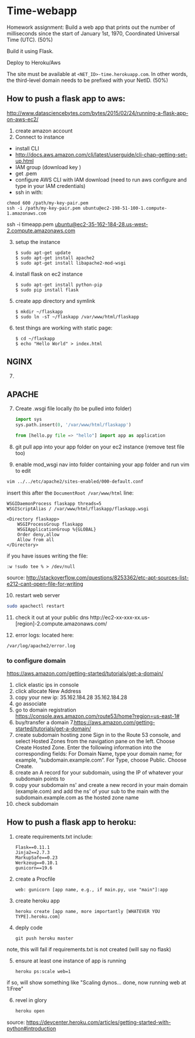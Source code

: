 # Time-webapp

Homework assignment: Build a web app that prints out the number of milliseconds since the start of January 1st, 1970, Coordinated Universal Time (UTC). (50%)

Build it using Flask.

Deploy to Heroku/Aws

The site must be available at `<NET_ID>-time.herokuapp.com`. In other words, the third-level domain needs to be prefixed with your NetID. (50%)

## How to push a flask app to aws:
http://www.datasciencebytes.com/bytes/2015/02/24/running-a-flask-app-on-aws-ec2/

1. create amazon account
2. Connect to instance
- install CLI
- http://docs.aws.amazon.com/cli/latest/userguide/cli-chap-getting-set-up.html
- IAM group (download key )
- get .pem
- configure AWS CLI with IAM download (need to run aws configure and type in your IAM credentials)
- ssh in with:
```
chmod 600 /path/my-key-pair.pem
ssh -i /path/my-key-pair.pem ubuntu@ec2-198-51-100-1.compute-1.amazonaws.com
```
ssh -i timeapp.pem ubuntu@ec2-35-162-184-28.us-west-2.compute.amazonaws.com

3. setup the instance
	```
	$ sudo apt-get update
	$ sudo apt-get install apache2
	$ sudo apt-get install libapache2-mod-wsgi
	```

4. install flask on ec2 instance
	```
	$ sudo apt-get install python-pip
	$ sudo pip install flask
	```

5. create app directory and symlink
	```
	$ mkdir ~/flaskapp
	$ sudo ln -sT ~/flaskapp /var/www/html/flaskapp
	```
6. test things are working with static page:
	```
	$ cd ~/flaskapp
	$ echo "Hello World" > index.html
	```


## NGINX
7. 

## APACHE
7. Create .wsgi file locally (to be pulled into folder)

	``` python
	import sys
	sys.path.insert(0, '/var/www/html/flaskapp')

	from [hello.py file => "hello"] import app as application
	```

8. git pull app into your app folder on your ec2 instance (remove test file too)

9. enable mod_wsgi
nav into folder containing your app folder and run vim to edit
```bash
vim ../../etc/apache2/sites-enabled/000-default.conf
```
insert this after the ```DocumentRoot /var/www/html``` line:
```
WSGIDaemonProcess flaskapp threads=5
WSGIScriptAlias / /var/www/html/flaskapp/flaskapp.wsgi

<Directory flaskapp>
    WSGIProcessGroup flaskapp
    WSGIApplicationGroup %{GLOBAL}
    Order deny,allow
    Allow from all
</Directory>
```

if you have issues writing the file:
```
:w !sudo tee % > /dev/null
```
source: http://stackoverflow.com/questions/8253362/etc-apt-sources-list-e212-cant-open-file-for-writing

10. restart web server
```bash
sudo apachectl restart
```

11. check it out at your public dns
http://ec2-xx-xxx-xx.us-[region]-2.compute.amazonaws.com/

12. error logs:
located here:
```
/var/log/apache2/error.log
```

### to configure domain
https://aws.amazon.com/getting-started/tutorials/get-a-domain/

1. click elastic ips in console
2. click allocate New Address
3. copy your new ip:
35.162.184.28
35.162.184.28
4. go associate
5. go to domain registration
https://console.aws.amazon.com/route53/home?region=us-east-1#
6. buy/transfer a domain
7.https://aws.amazon.com/getting-started/tutorials/get-a-domain/
8. create subdomain hosting zone
Sign in to the Route 53 console, and select Hosted Zones from the navigation pane on the left.
Choose Create Hosted Zone.
Enter the following information into the corresponding fields:
For Domain Name, type your domain name; for example, “subdomain.example.com”.
For Type, choose Public.
Choose Create.
9. create an A record for your subdomain, using the IP of whatever your subdomain points to
10. copy your subdomain ns' and create a new record in your main domain (example.com) and add the ns' of your sub to the main with the subdomain.example.com as the hosted zone name
11. check subdomain



## How to push a flask app to heroku:
1. create requirements.txt
include: 
	
	```
	Flask==0.11.1
	Jinja2==2.7.3
	MarkupSafe==0.23
	Werkzeug==0.10.1
	gunicorn==19.6
	```

2. create a Procfile

	```
	web: gunicorn [app name, e.g., if main.py, use "main"]:app
	```

3. create heroku app

	```
	heroku create [app name, more importantly [WHATEVER YOU TYPE].heroku.com]
	```

4. deply code

	```
	git push heroku master
	```	
note, this will fail if requirements.txt is not created (will say no flask)

5. ensure at least one instance of app is running

	```
	heroku ps:scale web=1
	```	
if so, will show something like "Scaling dynos... done, now running web at 1:Free"

6. revel in glory

	```bash
	heroku open
	```

source: https://devcenter.heroku.com/articles/getting-started-with-python#introduction